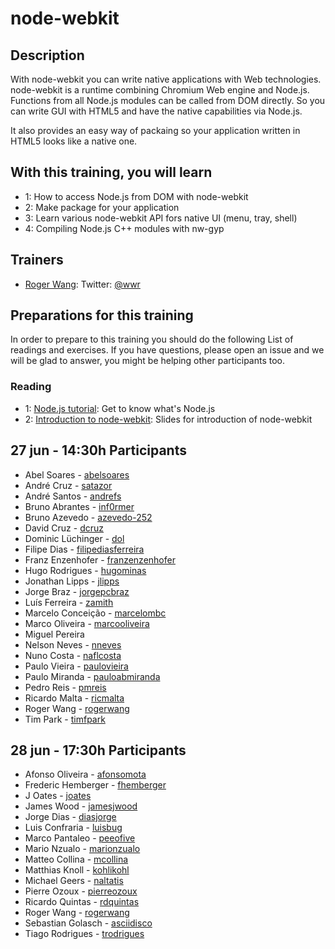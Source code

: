 node-webkit
=====================


## Description

With node-webkit you can write native applications with Web technologies. node-webkit is a runtime combining Chromium Web engine and Node.js. Functions from all Node.js modules can be called from DOM directly. So you can write GUI with HTML5 and have the native capabilities via Node.js.

It also provides an easy way of packaing so your application written in HTML5 looks like a native one.

## With this training, you will learn

* 1: How to access Node.js from DOM with node-webkit
* 2: Make package for your application
* 3: Learn various node-webkit API fors native UI (menu, tray, shell)
* 4: Compiling Node.js C++ modules with nw-gyp

## Trainers

* [Roger Wang](http://github.com/rogerwang): Twitter: [@wwr](https://twitter.com/wwr)

## Preparations for this training

In order to prepare to this training you should do the following List of readings and exercises. If you have questions, please open an issue and we will be glad to answer, you might be helping other participants too.

### Reading

* 1: [Node.js tutorial](http://nodeguide.com/beginner.html): Get to know what's Node.js
* 2: [Introduction to node-webkit](https://speakerdeck.com/u/zcbenz/p/node-webkit-app-runtime-based-on-chromium-and-node-dot-js): Slides for introduction of node-webkit

## 27 jun - 14:30h Participants

- Abel Soares - [abelsoares](https://github.com/abelsoares)
- André Cruz - [satazor](https://github.com/satazor)
- André Santos - [andrefs](https://github.com/andrefs)
- Bruno Abrantes - [inf0rmer](https://github.com/inf0rmer)
- Bruno Azevedo - [azevedo-252](https://github.com/azevedo-252)
- David Cruz - [dcruz](https://github.com/dcruz)
- Dominic Lüchinger - [dol](https://github.com/dol)
- Filipe Dias - [filipediasferreira](https://github.com/filipediasferreira)
- Franz Enzenhofer - [franzenzenhofer](https://github.com/franzenzenhofer)
- Hugo Rodrigues - [hugominas](https://github.com/hugominas)
- Jonathan Lipps - [jlipps](https://github.com/jlipps)
- Jorge Braz - [jorgepcbraz](https://github.com/jorgepcbraz)
- Luís Ferreira - [zamith](https://github.com/zamith)
- Marcelo Conceição - [marcelombc](https://github.com/marcelombc)
- Marco Oliveira - [marcooliveira](https://github.com/marcooliveira)
- Miguel Pereira
- Nelson Neves - [nneves](https://github.com/nneves)
- Nuno Costa - [naflcosta](https://github.com/naflcosta)
- Paulo Vieira - [paulovieira](https://github.com/paulovieira)
- Paulo Miranda - [pauloabmiranda](https://github.com/pauloabmiranda)
- Pedro Reis - [pmreis](https://github.com/pmreis)
- Ricardo Malta - [ricmalta](https://github.com/ricmalta)
- Roger Wang - [rogerwang](https://github.com/rogerwang)
- Tim Park - [timfpark](https://github.com/timfpark)

## 28 jun - 17:30h Participants

- Afonso Oliveira - [afonsomota](https://github.com/afonsomota)
- Frederic Hemberger - [fhemberger](https://github.com/fhemberger)
- J Oates - [joates](https://github.com/joates)
- James Wood - [jamesjwood](https://github.com/jamesjwood)
- Jorge Dias - [diasjorge](https://github.com/diasjorge)
- Luis Confraria - [luisbug](https://github.com/luisbug)
- Marco Pantaleo - [peeofive](https://github.com/peeofive)
- Mario Nzualo - [marionzualo](https://github.com/marionzualo)
- Matteo Collina - [mcollina](https://github.com/mcollina)
- Matthias Knoll - [kohlikohl](https://github.com/kohlikohl)
- Michael Geers - [naltatis](https://github.com/naltatis)
- Pierre Ozoux - [pierreozoux](https://github.com/pierreozoux)
- Ricardo Quintas - [rdquintas](https://github.com/rdquintas)
- Roger Wang - [rogerwang](https://github.com/rogerwang)
- Sebastian Golasch - [asciidisco](https://github.com/asciidisco)
- Tiago Rodrigues - [trodrigues](https://github.com/trodrigues)
